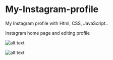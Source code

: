 # My-Instagram-profile
My Instagram profile with Html, CSS, JavaScript..

Instagram home page and editing profile 


![alt text](https://github.com/connor77/My-Instagram-profile/blob/master/result/Screenshot%20(9).png?raw=true)



![alt text](https://github.com/connor77/My-Instagram-profile/blob/master/result/Screenshot%20(11).png?raw=true)

